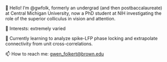 👋 Hello! I’m @gwfolk, formerly an undergrad (and then postbaccalaureate) at Central Michigan University, now a PhD student at NIH investigating the role of the superior colliculus in vision and attention.

👀 Interests: extremely varied

🌱 Currently learning to analyze spike-LFP phase locking and extrapolate connectivity from unit cross-correlations.

📫 How to reach me: gwen_folkert@brown.edu
